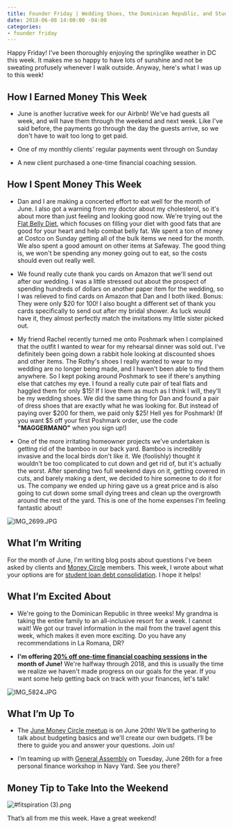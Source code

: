```yaml
---
title: Founder Friday | Wedding Shoes, the Dominican Republic, and Student Loan Consolidation
date: 2018-06-08 14:00:00 -04:00
categories:
- founder friday
---
```


Happy Friday! I've been thoroughly enjoying the springlike weather in DC this week. It makes me so happy to have lots of sunshine and not be sweating profusely whenever I walk outside. Anyway, here's what I was up to this week!

## How I Earned Money This Week

* June is another lucrative week for our Airbnb! We've had guests all week, and will have them through the weekend and next week. Like I've said before, the payments go through the day the guests arrive, so we don't have to wait too long to get paid.

* One of my monthly clients' regular payments went through on Sunday

* A new client purchased a one-time financial coaching session.

## How I Spent Money This Week

* Dan and I are making a concerted effort to eat well for the month of June. I also got a warning from my doctor about my cholesterol, so it's about more than just feeling and looking good now. We're trying out the [Flat Belly Diet](https://www.amazon.com/Flat-Belly-Diet-Liz-Vaccariello/dp/1250013356), which focuses on filling your diet with good fats that are good for your heart and help combat belly fat. We spent a ton of money at Costco on Sunday getting all of the bulk items we need for the month. We also spent a good amount on other items at Safeway. The good thing is, we won't be spending any money going out to eat, so the costs should even out really well.

* We found really cute thank you cards on Amazon that we'll send out after our wedding. I was a little stressed out about the prospect of spending hundreds of dollars on another paper item for the wedding, so I was relieved to find cards on Amazon that Dan and I both liked. Bonus: They were only $20 for 100! I also bought a different set of thank you cards specifically to send out after my bridal shower. As luck would have it, they almost perfectly match the invitations my little sister picked out.

* My friend Rachel recently turned me onto Poshmark when I complained that the outfit I wanted to wear for my rehearsal dinner was sold out. I've definitely been going down a rabbit hole looking at discounted shoes and other items. The Rothy's shoes I really wanted to wear to my wedding are no longer being made, and I haven't been able to find them anywhere. So I kept poking around Poshmark to see if there's anything else that catches my eye. I found a really cute pair of teal flats and haggled them for only $15! If I love them as much as I think I will, they'll be my wedding shoes. We did the same thing for Dan and found a pair of dress shoes that are exactly what he was looking for. But instead of paying over $200 for them, we paid only $25! Hell yes for Poshmark! (If you want $5 off your first Poshmark order, use the code **"MAGGERMANO"** when you sign up!)

* One of the more irritating homeowner projects we've undertaken is getting rid of the bamboo in our back yard. Bamboo is incredibly invasive and the local birds don't like it. We (foolishly) thought it wouldn't be too complicated to cut down and get rid of, but it's actually the worst. After spending two full weekend days on it, getting covered in cuts, and barely making a dent, we decided to hire someone to do it for us. The company we ended up hiring gave us a great price and is also going to cut down some small dying trees and clean up the overgrowth around the rest of the yard. This is one of the home expenses I'm feeling fantastic about!

![IMG_2699.JPG](/uploads/IMG_2699.JPG)

## What I’m Writing

For the month of June, I'm writing blog posts about questions I've been asked by clients and [Money Circle](https://www.maggiegermano.com/moneycircle/) members. This week, I wrote about what your options are for [student loan debt consolidation](https://www.maggiegermano.com/blog/what-are-my-options-for-student-loan-consolidation/). I hope it helps!

## What I’m Excited About

* We're going to the Dominican Republic in three weeks! My grandma is taking the entire family to an all-inclusive resort for a week. I cannot wait! We got our travel information in the mail from the travel agent this week, which makes it even more exciting. Do you have any recommendations in La Romana, DR?

* **I'm offering [20% off one-time financial coaching sessions](https://maggiegermanofinancialcoaching.as.me/onetimediscount) in the month of June!** We're halfway through 2018, and this is usually the time we realize we haven't made progress on our goals for the year. If you want some help getting back on track with your finances, let's talk!

![IMG_5824.JPG](/uploads/IMG_5824.JPG)

## What I’m Up To

* The [June Money Circle meetup](https://www.maggiegermano.com/events/how-to-make-a-budget/) is on June 20th! We’ll be gathering to talk about budgeting basics and we'll create our own budgets. I’ll be there to guide you and answer your questions. Join us!

* I’m teaming up with [General Assembly](https://generalassemb.ly/education/mo-money-mo-worries-get-financially-savvy-in-2018/washington-dc/49127) on Tuesday, June 26th for a free personal finance workshop in Navy Yard. See you there?

## Money Tip to Take Into the Weekend

![#fitspiration (3).png](/uploads/%23fitspiration%20(3).png)

That’s all from me this week. Have a great weekend!